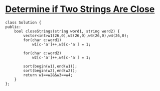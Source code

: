 # [Determine if Two Strings Are Close](https://leetcode.com/problems/determine-if-two-strings-are-close/)

```
class Solution {
public:
    bool closeStrings(string word1, string word2) {
        vector<int>w1(26,0),w2(26,0),w3(26,0),w4(26,0);
        for(char c:word1)
            w1[c-'a']++,w3[c-'a'] = 1;
    
        for(char c:word2)
            w2[c-'a']++,w4[c-'a'] = 1;
        
        sort(begin(w1),end(w1));
        sort(begin(w2),end(w2));
        return w1==w2&&w3==w4;
    }
};

```
